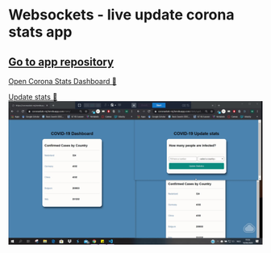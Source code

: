 # Websockets - live update corona stats app
[Go to app repository](https://github.com/MinjuCo/lab6-sockets-mj)
--
[Open Corona Stats Dashboard 🦠](https://coronastats-mj.herokuapp.com/stats/)

[Update stats 👾](https://coronastats-mj.herokuapp.com/stats/)
![App live update stats](https://github.com/MinjuCo/webtech3-portfolio/blob/master/lab6-websockets/live-app.gif)